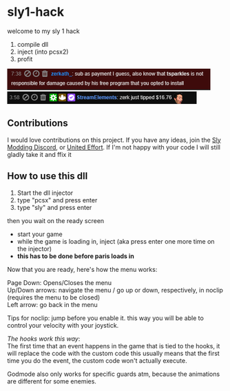 # sly1-hack

welcome to my sly 1 hack

1. compile dll
2. inject (into pcsx2)
3. profit

!["Image didn't work dude"](legal.PNG)
!["fuck you"](zerk.PNG)

## Contributions
I would love contributions on this project. If you have any ideas, join the [Sly Modding Discord](https://discord.gg/J7d7UAy), or [United Effort](https://discord.gg/HtREYrf). If I'm not happy with your code I will still gladly take it and ffix it

## How to use this dll

1. Start the dll injector
2. type "pcsx" and press enter
3. type "sly" and press enter

then you wait on the ready screen

* start your game
* while the game is loading in, inject (aka press enter one more time on the injector)
* **this has to be done before paris loads in**

Now that you are ready, here's how the menu works:

Page Down: Opens/Closes the menu  
Up/Down arrows: navigate the menu / go up or down, respectively, in noclip (requires the menu to be closed)  
Left arrow: go back in the menu  

Tips for noclip: jump before you enable it. this way you will be able to control your velocity with your joystick.

_The hooks work this way_:  
The first time that an event happens in the game that is tied to the hooks, it will replace the code with the custom code
this usually means that the first time you do the event, the custom code won't actually execute.

Godmode also only works for specific guards atm, because the animations are different for some enemies.
